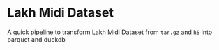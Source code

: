 # Lakh Midi Dataset

A quick pipeline to transform Lakh Midi Dataset from `tar.gz` and `h5` into parquet and duckdb